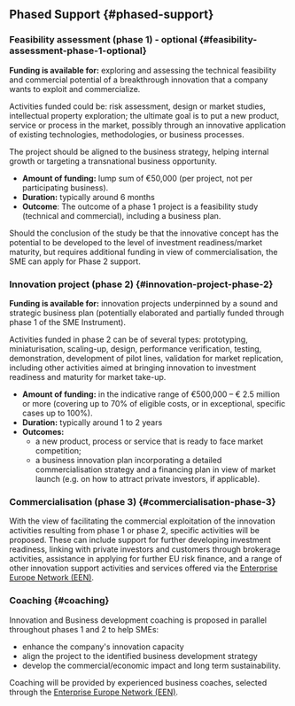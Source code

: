 ## Phased Support {#phased-support}

### Feasibility assessment (phase 1) - optional {#feasibility-assessment-phase-1-optional}

**Funding is available for:** exploring and assessing the technical feasibility and commercial potential of a breakthrough innovation that a company wants to exploit and commercialize.

Activities funded could be: risk assessment, design or market studies, intellectual property exploration; the ultimate goal is to put a new product, service or process in the market, possibly through an innovative application of existing technologies, methodologies, or business processes.

The project should be aligned to the business strategy, helping internal growth or targeting a transnational business opportunity.

*   **Amount of funding:** lump sum of €50,000 (per project, not per participating business).
*   **Duration:** typically around 6 months
*   **Outcome**: The outcome of a phase 1 project is a feasibility study (technical and commercial), including a business plan.

Should the conclusion of the study be that the innovative concept has the potential to be developed to the level of investment readiness/market maturity, but requires additional funding in view of commercialisation, the SME can apply for Phase 2 support.

### Innovation project (phase 2) {#innovation-project-phase-2}

**Funding is available for:** innovation projects underpinned by a sound and strategic business plan (potentially elaborated and partially funded through phase 1 of the SME Instrument).

Activities funded in phase 2 can be of several types: prototyping, miniaturisation, scaling-up, design, performance verification, testing, demonstration, development of pilot lines, validation for market replication, including other activities aimed at bringing innovation to investment readiness and maturity for market take-up.

*   **Amount of funding:** in the indicative range of €500,000 – € 2.5 million or more (covering up to 70% of eligible costs, or in exceptional, specific cases up to 100%).
*   **Duration:** typically around 1 to 2 years
*   **Outcomes:**
    *   a new product, process or service that is ready to face market competition;
    *   a business innovation plan incorporating a detailed commercialisation strategy and a financing plan in view of market launch (e.g. on how to attract private investors, if applicable).

### Commercialisation (phase 3) {#commercialisation-phase-3}

With the view of facilitating the commercial exploitation of the innovation activities resulting from phase 1 or phase 2, specific activities will be proposed. These can include support for further developing investment readiness, linking with private investors and customers through brokerage activities, assistance in applying for further EU risk finance, and a range of other innovation support activities and services offered via the [Enterprise Europe Network (EEN)](http://een.ec.europa.eu/services/overview).

### Coaching {#coaching}

Innovation and Business development coaching is proposed in parallel throughout phases 1 and 2 to help SMEs:

*   enhance the company's innovation capacity
*   align the project to the identified business development strategy
*   develop the commercial/economic impact and long term sustainability.

Coaching will be provided by experienced business coaches, selected through the [Enterprise Europe Network (EEN)](http://een.ec.europa.eu/).